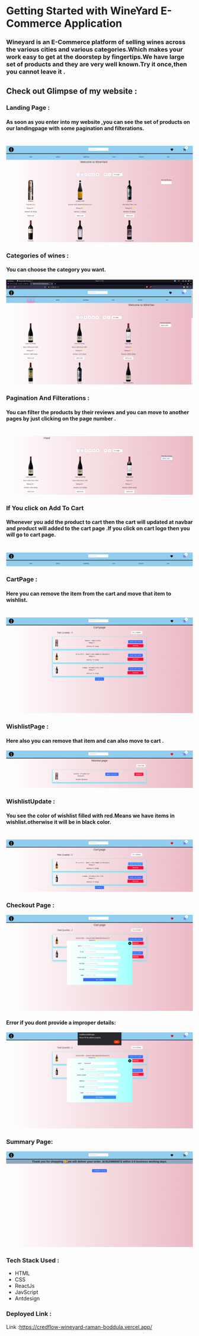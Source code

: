 # Getting Started with WineYard E-Commerce Application

### Wineyard is an E-Commerce platform of selling wines across the various cities and various categories.Which makes your work easy to get at the doorstep by fingertips.We have large set of products and they are very well known.Try it once,then you cannot leave it .
## Check out Glimpse of my website :
### Landing Page :
#### As soon as you enter into my website ,you can see the set of products on our landingpage with some pagination and filterations.
#
![App Screenshot](https://raw.githubusercontent.com/raman-boddula/CRED_FLOW_TASK/main/wineyard/public/ScreenShots/HomePage.png)

### Categories of wines :
#### You can choose the category you want.
![App Screenshot](https://raw.githubusercontent.com/raman-boddula/CRED_FLOW_TASK/main/wineyard/public/ScreenShots/categoriesOFWIne.png)

### Pagination And Filterations :
#### You can filter the products by their reviews and you can move to another pages by just clicking on the page number .
#
![App Screenshot](https://raw.githubusercontent.com/raman-boddula/CRED_FLOW_TASK/main/wineyard/public/ScreenShots/paginationAndFilter.png)

### If You click on Add To Cart 

#### Whenever you add the product to cart then the cart will updated at navbar and product will added to the cart page .If you click on cart logo then you will go to cart page.
#
![App Screenshot](https://raw.githubusercontent.com/raman-boddula/CRED_FLOW_TASK/main/wineyard/public/ScreenShots/CartUpdate.png)


### CartPage :
#### Here you can remove the item from the cart and move that item to wishlist.
#
![App Screenshot](https://raw.githubusercontent.com/raman-boddula/CRED_FLOW_TASK/main/wineyard/public/ScreenShots/cartpage.png)

### WishlistPage :
#### Here also you can remove that item and can also move to cart .
![App Screenshot](https://raw.githubusercontent.com/raman-boddula/CRED_FLOW_TASK/main/wineyard/public/ScreenShots/WishlistPage.png)

### WishlistUpdate :
#### You see the color of wishlist filled with red.Means we have items in wishlist.otherwise it will be in black color.
#
![App Screenshot](https://raw.githubusercontent.com/raman-boddula/CRED_FLOW_TASK/main/wineyard/public/ScreenShots/wishlistUpdate.png)

### Checkout Page :

![App Screenshot](https://raw.githubusercontent.com/raman-boddula/CRED_FLOW_TASK/main/wineyard/public/ScreenShots/AddressPopup.png)

#### Error if you dont provide a improper details:

![App Screenshot](https://raw.githubusercontent.com/raman-boddula/CRED_FLOW_TASK/main/wineyard/public/ScreenShots/errorifimproperDetails.png)
### Summary Page: 

![App Screenshot](https://raw.githubusercontent.com/raman-boddula/CRED_FLOW_TASK/main/wineyard/public/ScreenShots/SummaryPage.png)


### Tech Stack Used :

- HTML
- CSS
- ReactJs
- JavScript
- Antdesign


### Deployed Link :
Link :https://credflow-wineyard-raman-boddula.vercel.app/ 
